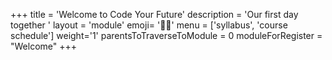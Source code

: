 +++
title = 'Welcome to Code Your Future'
description = 'Our first day together '
layout = 'module'
emoji= '🫶🏽'
menu = ['syllabus', 'course schedule']
weight='1'
parentsToTraverseToModule = 0
moduleForRegister = "Welcome"
+++
